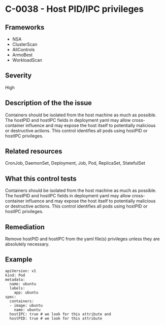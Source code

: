 # C-0038 - Host PID/IPC privileges

## Frameworks
* NSA
* ClusterScan
* AllControls
* ArmoBest
* WorkloadScan
 
## Severity
High

## Description of the the issue
Containers should be isolated from the host machine as much as possible. The hostPID and hostIPC fields in deployment yaml may allow cross-container influence and may expose the host itself to potentially malicious or destructive actions. This control identifies all pods using hostPID or hostIPC privileges.
 
## Related resources
CronJob, DaemonSet, Deployment, Job, Pod, ReplicaSet, StatefulSet
 
## What this control tests 
Containers should be isolated from the host machine as much as possible. The hostPID and hostIPC fields in deployment yaml may allow cross-container influence and may expose the host itself to potentially malicious or destructive actions. This control identifies all pods using hostPID or hostIPC privileges.
 
## Remediation
Remove hostPID and hostIPC from the yaml file(s) privileges unless they are absolutely necessary.
 
## Example
```
apiVersion: v1
kind: Pod
metadata:
  name: ubuntu
  labels:
    app: ubuntu
spec:
  containers:
  - image: ubuntu
    name: ubuntu
  hostIPC: true # we look for this attribute and 
  hostPID: true # we look for this attribute
```
